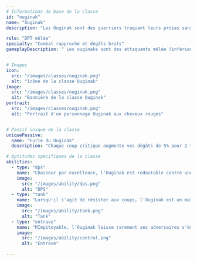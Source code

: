 ```yaml
---
# Informations de base de la classe
id: "ouginak"
name: "Ouginak"
description: "Les Ouginak sont des guerriers traquant leurs proies sans merci. Agiles et résistants, ils n'hésitent pas à bondir sur tout ce qui bouge. Joueur ou monstre, pas de distinction !"

role: "DPT mêlée"
specialty: "Combat rapproché et dégâts bruts"
gameplayDescription: " Les ouginaks sont des attaquants mêlée (inférieur a 3 cases (3 non compris))  qui peuvent se transformer en gros loup pour faire de gros dégats."


# Images
icon:
  src: "/images/classes/ouginak.png"
  alt: "Icône de la classe Ouginak"
image:
  src: "/images/classes/ouginak.png"
  alt: "Bannière de la classe Ouginak"
portrait:
  src: "/images/classes/ouginak.png"
  alt: "Portrait d'un personnage Ouginak aux cheveux rouges"


# Passif unique de la classe
uniquePassive:
  name: "Furie du Ouginak"
  description: "Chaque coup critique augmente vos dégâts de 5% pour 2 tours. Cumulable jusqu'à 3 fois."

# Aptitudes spécifiques de la classe
abilities:
  - type: "dps"
    name: "Chasseur par excellence, l'Ouginak est redoutable contre une cible unique. Mais peu importe le nombre d'adversaires, il est toujours prêt à en découdre à coup de crocs !"
    image:
      src: "/images/ability/dps.png"
      alt: "DPS"
  - type: "tank"
    name: "Lorsqu'il s'agit de résister aux coups, l'Ouginak est un maître en la matière. Il dispose d'un arsenal lui permettant de survivre lorsqu'il est exposé au danger."
    image:
      src: "/images/ability/tank.png"
      alt: "Tank" 
  - type: "entrave"
    name: "MImpitoyable, l'Ouginak laisse rarement ses adversaires s'échapper. Pour cela il peut réduire les capacités de déplacement de sa Proie. C'est aussi un champion pour rattraper les cibles qui fuient ou ralentir la progression adverse grâce à son piège."
    image:
      src: "/images/ability/control.png"
      alt: "Entrave"
      
---
```

